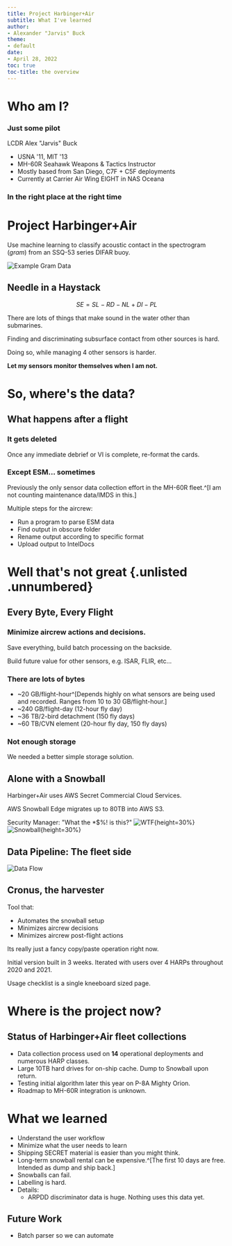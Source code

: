 ```yaml
---
title: Project Harbinger+Air
subtitle: What I've learned
author:
- Alexander "Jarvis" Buck
theme:
- default
date:
- April 28, 2022
toc: true
toc-title: the overview
---
```


# Who am I?

### Just some pilot

LCDR Alex "Jarvis" Buck

- USNA '11, MIT '13
- MH-60R Seahawk Weapons & Tactics Instructor
- Mostly based from San Diego, C7F + C5F deployments
- Currently at Carrier Air Wing EIGHT in NAS Oceana

### In the right place at the right time


# Project Harbinger+Air

Use machine learning to classify acoustic contact in the spectrogram (*gram*) from an SSQ-53 series DIFAR buoy.

![Example Gram Data](waterfall.png)

## Needle in a Haystack

$$SE = SL-RD-NL+DI-PL$$

There are lots of things that make sound in the water other than submarines.

Finding and discriminating subsurface contact from other sources is hard.

Doing so, while managing 4 other sensors is harder.

**Let my sensors monitor themselves when I am not.**



# So, where's the data?

## What happens after a flight

### It gets deleted

Once any immediate debrief or VI is complete, re-format the cards.

### Except ESM... sometimes

Previously the only sensor data collection effort in the MH-60R fleet.^[I am not counting maintenance data/IMDS in this.]

Multiple steps for the aircrew:

  - Run a program to parse ESM data
  - Find output in obscure folder
  - Rename output according to specific format
  - Upload output to IntelDocs

# Well that's not great {.unlisted .unnumbered}

## Every Byte, Every Flight

### Minimize aircrew actions and decisions.
Save everything, build batch processing on the backside.

Build future value for other sensors, e.g. ISAR, FLIR, etc...

### There are lots of bytes
- ~20 GB/flight-hour^[Depends highly on what sensors are being used and recorded. Ranges from 10 to 30 GB/flight-hour.]
- ~240 GB/flight-day (12-hour fly day)
- ~36 TB/2-bird detachment (150 fly days)
- ~60 TB/CVN element (20-hour fly day, 150 fly days)

### Not enough storage
We needed a better simple storage solution.

## Alone with a Snowball

Harbinger+Air uses AWS Secret Commercial Cloud Services.

AWS Snowball Edge migrates up to 80TB into AWS S3. 

Security Manager: "What the *$%! is this?" 
![WTF](wtf.png){height=30%}
![Snowball](snowball.png){height=30%}

<!-- 
Arrives unclassified via UPS

Departs classified via prepaid UPS^[DoD Manual 5200.01 Enclosure 4 paragraph 10d]
-->

## Data Pipeline: The fleet side

![Data Flow](data-flow.png)

## Cronus, the harvester

Tool that:

- Automates the snowball setup
- Minimizes aircrew decisions
- Minimizes aircrew post-flight actions

Its really just a fancy copy/paste operation right now.

Initial version built in 3 weeks. Iterated with users over 4 HARPs throughout 2020 and 2021.

Usage checklist is a single kneeboard sized page.

# Where is the project now?

## Status of Harbinger+Air fleet collections
- Data collection process used on **14** operational deployments and numerous HARP classes.
- Large 10TB hard drives for on-ship cache. Dump to Snowball upon return.
- Testing initial algorithm later this year on P-8A Mighty Orion.
- Roadmap to MH-60R integration is unknown.

# What we learned

- Understand the user workflow
- Minimize what the user needs to learn
- Shipping SECRET material is easier than you might think.
- Long-term snowball rental can be expensive.^[The first 10 days are free. Intended as dump and ship back.]
- Snowballs can fail.
- Labelling is hard. 
- Details:
  - ARPDD discriminator data is huge. Nothing uses this data yet.

## Future Work

- Batch parser so we can automate